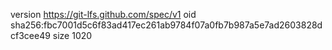 version https://git-lfs.github.com/spec/v1
oid sha256:fbc7001d5c6f83ad417ec261ab9784f07a0fb7b987a5e7ad2603828dcf3cee49
size 1020
